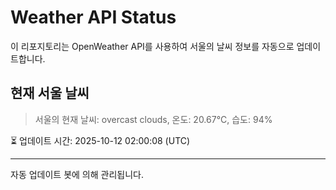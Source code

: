 
# Weather API Status

이 리포지토리는 OpenWeather API를 사용하여 서울의 날씨 정보를 자동으로 업데이트합니다.

## 현재 서울 날씨
> 서울의 현재 날씨: overcast clouds, 온도: 20.67°C, 습도: 94%

⏳ 업데이트 시간: 2025-10-12 02:00:08 (UTC)

---
자동 업데이트 봇에 의해 관리됩니다.
